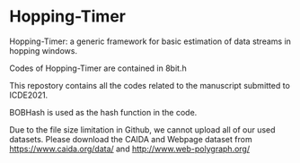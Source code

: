# Hopping-Timer

Hopping-Timer: a generic framework for basic estimation of data streams in hopping windows.

Codes of Hopping-Timer are contained in 8bit.h

This repostory contains all the codes related to the manuscript submitted to ICDE2021.

BOBHash is used as the hash function in the code.

Due to the file size limitation in Github, we cannot upload all of our used datasets. Please download the CAIDA and Webpage dataset from https://www.caida.org/data/ and http://www.web-polygraph.org/
